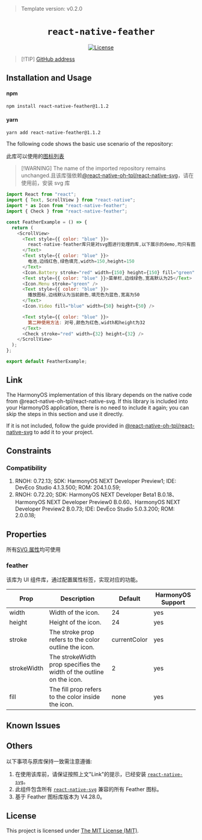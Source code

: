 > Template version: v0.2.0

<p align="center">
  <h1 align="center"> <code>react-native-feather</code> </h1>
</p>
<p align="center">
    <a href="https://github.com/yigithanyucedag/react-native-feather">
        <img src="https://img.shields.io/badge/license-MIT-green.svg" alt="License" />
        <!-- <img src="https://img.shields.io/badge/license-Apache-blue.svg" alt="License" /> -->
    </a>
</p>

> [!TIP] [GitHub address](https://github.com/yigithanyucedag/react-native-feather)

## Installation and Usage

<!-- tabs:start -->

#### **npm**

```bash
npm install react-native-feather@1.1.2
```

#### **yarn**

```bash
yarn add react-native-feather@1.1.2
```

<!-- tabs:end -->

The following code shows the basic use scenario of the repository:

此库可以使用的[图标列表](https://feathericons.com/)

> [!WARNING] The name of the imported repository remains unchanged.且该库强依赖[@react-native-oh-tpl/react-native-svg](https://gitee.com/react-native-oh-library/usage-docs/blob/master/zh-cn/react-native-svg.md)，请在使用前，安装 svg 库

```js
import React from "react";
import { Text, ScrollView } from "react-native";
import * as Icon from "react-native-feather";
import { Check } from "react-native-feather";

const FeatherExample = () => {
  return (
    <ScrollView>
      <Text style={{ color: "blue" }}>
        react-native-feather库只是对svg图进行处理的库,以下展示的demo,均只有图片,没有绑定点击事件
      </Text>
      <Text style={{ color: "blue" }}>
        电池,边线红色,绿色填充,width=150,height=150
      </Text>
      <Icon.Battery stroke="red" width={150} height={150} fill="green" />
      <Text style={{ color: "blue" }}>菜单栏,边线绿色,宽高默认为25</Text>
      <Icon.Menu stroke="green" />
      <Text style={{ color: "blue" }}>
        播放图标,边线默认为当前颜色,填充色为蓝色,宽高为50
      </Text>
      <Icon.Video fill="blue" width={50} height={50} />

      <Text style={{ color: "blue" }}>
        第二种使用方法: 对号,颜色为红色,width和height为32
      </Text>
      <Check stroke="red" width={32} height={32} />
    </ScrollView>
  );
};

export default FeatherExample;
```

## Link

The HarmonyOS implementation of this library depends on the native code from @react-native-oh-tpl/react-native-svg. If this library is included into your HarmonyOS application, there is no need to include it again; you can skip the steps in this section and use it directly.

If it is not included, follow the guide provided in [@react-native-oh-tpl/react-native-svg](/zh-cn/react-native-svg.md#link) to add it to your project.

## Constraints

### Compatibility

1. RNOH: 0.72.13; SDK: HarmonyOS NEXT Developer Preview1; IDE: DevEco Studio 4.1.3.500; ROM: 204.1.0.59;
2. RNOH: 0.72.20; SDK: HarmonyOS NEXT Developer Beta1 B.0.18、HarmonyOS NEXT Developer Preview0 B.0.60、HarmonyOS NEXT Developer Preview2 B.0.73; IDE: DevEco Studio 5.0.3.200; ROM: 2.0.0.18;

## Properties

所有[SVG 属性](https://gitee.com/react-native-oh-library/usage-docs/blob/master/zh-cn/react-native-svg.md)均可使用

### feather

该库为 UI 组件库，通过配置属性标签，实现对应的功能。

| Prop        | Description                                                          | Default      | HarmonyOS Support |
| ----------- | -------------------------------------------------------------------- | ------------ | ----------------- |
| width       | Width of the icon.                                                   | 24           | yes               |
| height      | Height of the icon.                                                  | 24           | yes               |
| stroke      | The stroke prop refers to the color outline the icon.                | currentColor | yes               |
| strokeWidth | The strokeWidth prop specifies the width of the outline on the icon. | 2            | yes               |
| fill        | The fill prop refers to the color inside the icon.                   | none         | yes               |

## Known Issues

## Others

以下事项与原库保持一致需注意遵循:

1. 在使用该库前，请保证按照上文"Link"的提示，已经安装 [`react-native-svg`](https://gitee.com/react-native-oh-library/usage-docs/blob/master/zh-cn/react-native-svg.md)。
2. 此组件包含所有 [`react-native-svg`](https://gitee.com/react-native-oh-library/usage-docs/blob/master/zh-cn/react-native-svg.md) 兼容的所有 Feather 图标。
3. 基于 Feather 图标库版本为 V4.28.0。

## License

This project is licensed under [The MIT License (MIT)](https://www.mit-license.org).
